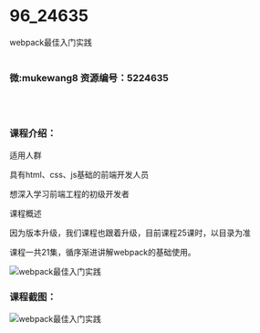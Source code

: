 # 96_24635
webpack最佳入门实践
<br/></br>
<h3>微:mukewang8 资源编号：5224635</h3>
<br/></br>
<h3>课程介绍：</h3>
<p>适用人群</p>
<p>具有html、css、js基础的前端开发人员</p>
<p>想深入学习前端工程的初级开发者</p>
<p>课程概述</p>
<p>因为版本升级，我们课程也跟着升级，目前课程25课时，以目录为准</p>
<p>课程一共21集，循序渐进讲解<a title="查看与 webpack 相关的文章" target="_blank">webpack</a>的基础使用。</p>
<p><img src="https://www.ko996.com/wp-content/uploads/img/2022/06/1-34-300x207.png" alt="webpack最佳入门实践"></p>
<div class="info-desc">
<h3>课程截图：</h3>
<p><img src="https://www.ko996.com/wp-content/uploads/img/2022/06/2-31.png" alt="webpack最佳入门实践"></p>


			
</div>

